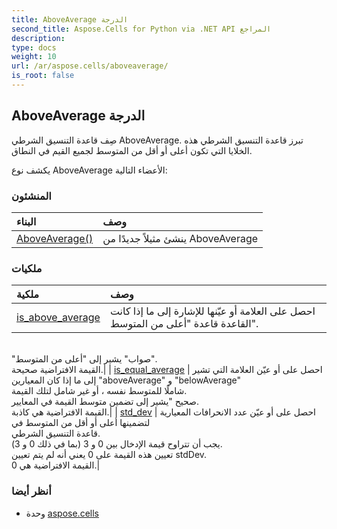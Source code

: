 ```yaml
---
title: AboveAverage الدرجة
second_title: Aspose.Cells for Python via .NET API المراجع
description:
type: docs
weight: 10
url: /ar/aspose.cells/aboveaverage/
is_root: false
---
```

##  AboveAverage الدرجة
 صِف قاعدة التنسيق الشرطي AboveAverage.
تبرز قاعدة التنسيق الشرطي هذه الخلايا التي
تكون أعلى أو أقل من المتوسط لجميع القيم في النطاق.



يكشف نوع AboveAverage الأعضاء التالية:

###  المنشئون
| البناء| وصف|
| :- | :- |
| [AboveAverage()](/cells/python-net/ar/aspose.cells/aboveaverage/__init__/#) | ينشئ مثيلاً جديدًا من AboveAverage|


###  ملكيات
| ملكية| وصف|
| :- | :- |
| [is_above_average](/cells/python-net/ar/aspose.cells/aboveaverage/is_above_average) | احصل على العلامة أو عيّنها للإشارة إلى ما إذا كانت القاعدة قاعدة "أعلى من المتوسط".<br/>"صواب" يشير إلى "أعلى من المتوسط".<br/> القيمة الافتراضية صحيحة.|
| [is_equal_average](/cells/python-net/ar/aspose.cells/aboveaverage/is_equal_average) | احصل على أو عيّن العلامة التي تشير إلى ما إذا كان المعيارين "aboveAverage" و "belowAverage"<br/> شاملًا للمتوسط نفسه ، أو غير شامل لتلك القيمة.<br/>صحيح "يشير إلى تضمين متوسط القيمة في المعايير.<br/> القيمة الافتراضية هي كاذبة.|
| [std_dev](/cells/python-net/ar/aspose.cells/aboveaverage/std_dev) | احصل على أو عيّن عدد الانحرافات المعيارية لتضمينها أعلى أو أقل من المتوسط في<br/> قاعدة التنسيق الشرطي.<br/> يجب أن تتراوح قيمة الإدخال بين 0 و 3 (بما في ذلك 0 و 3).<br/>تعيين هذه القيمة على 0 يعني أنه لم يتم تعيين stdDev.<br/> القيمة الافتراضية هي 0.|



###  أنظر أيضا
* وحدة [aspose.cells](..)
